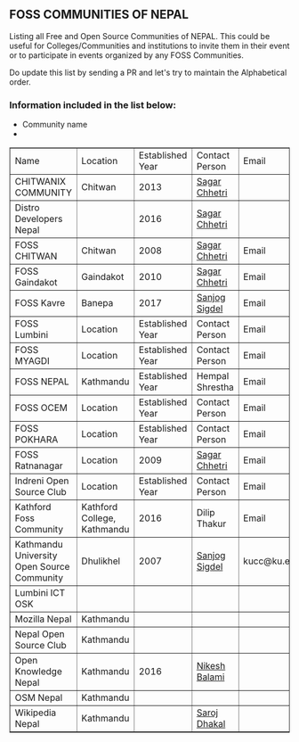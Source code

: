 ## FOSS COMMUNITIES OF NEPAL

Listing all Free and Open Source Communities of NEPAL. This could be useful for Colleges/Communities and institutions to invite them in their event or to participate in events organized by any FOSS Communities.

Do update this list by sending a PR and let's try to maintain the Alphabetical order.


### Information included in the list below:
- Community name
- 

<table class="table table-hover" border='1' style="text-align:centre;">
<tr>
    <td>Name</td>
    <td>Location</td>
    <td>Established Year</td>
    <td>Contact Person</td>
    <td>Email</td>
    <td>Online Links</td>
</tr>
<tr>
    <td>
    CHITWANIX COMMUNITY
    </td>
    <td>
    Chitwan
    </td>
    <td>2013</td>
    <td><a href="http://sagarchhetri.com.np">Sagar Chhetri</a></td>
    <td></td>
    <td></td>
</tr>
<tr>
    <td>Distro Developers Nepal </td>
    <td></td>
    <td>2016</td>
    <td><a href="http://sagarchhetri.com.np">Sagar Chhetri</a></td>
    <td></td>
    <td></td>
</tr>
<tr>
  <td>FOSS CHITWAN</td>
  <td>Chitwan</td>
  <td>2008</td>
  <td><a href="http://sagarchhetri.com.np">Sagar Chhetri</a></td>
  <td>Email</td>
  <td>Online Links</td>
  </tr>
  <tr>
  <td>FOSS Gaindakot</td>
  <td>Gaindakot</td>
  <td>2010</td>
  <td><a href="http://sagarchhetri.com.np">Sagar Chhetri</a></td>
  <td>Email</td>
  <td>Online Links</td>
  </tr>
    <tr>
  <td>FOSS Kavre</td>
  <td>Banepa</td>
  <td>2017</td>
  <td><a href="https://github.com/sigdelsanjog">Sanjog Sigdel</a></td>
  <td>Email</td>
  <td><a href="fosskavre.techjhola.com">Fosskavre - Wiki</a></td>
  </tr>
  <tr>
  <td>FOSS Lumbini</td>
  <td>Location</td>
  <td>Established Year</td>
  <td>Contact Person</td>
  <td>Email</td>
  <td>Online Links</td>
  </tr>
  <tr>
  <td>FOSS MYAGDI</td>
  <td>Location</td>
  <td>Established Year</td>
  <td>Contact Person</td>
  <td>Email</td>
  <td>Online Links</td>
  </tr>
  <tr>
  <td>FOSS NEPAL</td>
  <td>Kathmandu</td>
  <td>Established Year</td>
  <td>Hempal Shrestha</td>
  <td>Email</td>
  <td><a href="wiki.fossnepal.org">wiki.fossnepal.org</a></td>
  </tr>
  <tr>
  <td>FOSS OCEM</td>
  <td>Location</td>
  <td>Established Year</td>
  <td>Contact Person</td>
  <td>Email</td>
  <td>Online Links</td>
  </tr>
  <tr>
  <td>FOSS POKHARA</td>
  <td>Location</td>
  <td>Established Year</td>
  <td>Contact Person</td>
  <td>Email</td>
  <td>Online Links</td>
  </tr>
  <tr>
  <td>FOSS Ratnanagar</td>
  <td>Location</td>
  <td>2009</td>
  <td><a href="http://sagarchhetri.com.np">Sagar Chhetri</a></td>
  <td>Email</td>
  <td>Online Links</td>
  </tr>
  <tr>
  <td>Indreni Open Source Club</td>
  <td>Location</td>
  <td>Established Year</td>
  <td>Contact Person</td>
  <td>Email</td>
  <td>Online Links</td>
  </tr>
  <tr>
  <td>Kathford Foss Community</td>
  <td>Kathford College, Kathmandu</td>
  <td>2016</td>
  <td>Dilip Thakur</td>
  <td>Email</td>
  <td>Online Links</td>
  </tr>
  <tr>
  <td>Kathmandu University Open Source Community</td>
  <td>Dhulikhel</td>
  <td>2007</td>
  <td><a href="https://github.com/sigdelsanjog">Sanjog Sigdel</a></td>
  <td>kucc@ku.edu.np</td>
  <td><a href="https://github.com/kucc1997">github.com/kucc1997</a></td>
  </tr>
<tr>
  <td>Lumbini ICT OSK</td>
  <td></td>
  <td></td>
  <td></td>
  <td></td>
  <td></td>
  </tr>
  <tr>
  <td>Mozilla Nepal</td>
  <td>Kathmandu</td>
  <td></td>
  <td></td>
  <td></td>
  <td></td>
  </tr>
    <td>Nepal Open Source Club </td>
  <td>Kathmandu</td>
  <td></td>
  <td></td>
  <td></td>
  <td></td>
  </tr>
  <tr>
  <td>Open Knowledge Nepal</td>
  <td>Kathmandu</td>
  <td>2016</td>
  <td><a href="https://twitter.com/nikeshbalami">Nikesh Balami</a></td>
  <td></td>
  <td><a href="https://np.okfn.org/">np.okfn.org</a></td>
  </tr>
    <tr>
  <td>OSM Nepal</td>
  <td>Kathmandu</td>
  <td></td>
  <td></td>
  <td></td>
  <td></td>
  </tr>
  <tr>
  <td>Wikipedia Nepal</td>
  <td>Kathmandu</td>
  <td></td>
  <td><a href="https://twitter.com/sarojdhakal">Saroj Dhakal</a></td>
  <td></td>
  <td><a href="http://ne.wikipedia.org/">ne.wikipedia.org</a></td>
  </tr>

</table>
